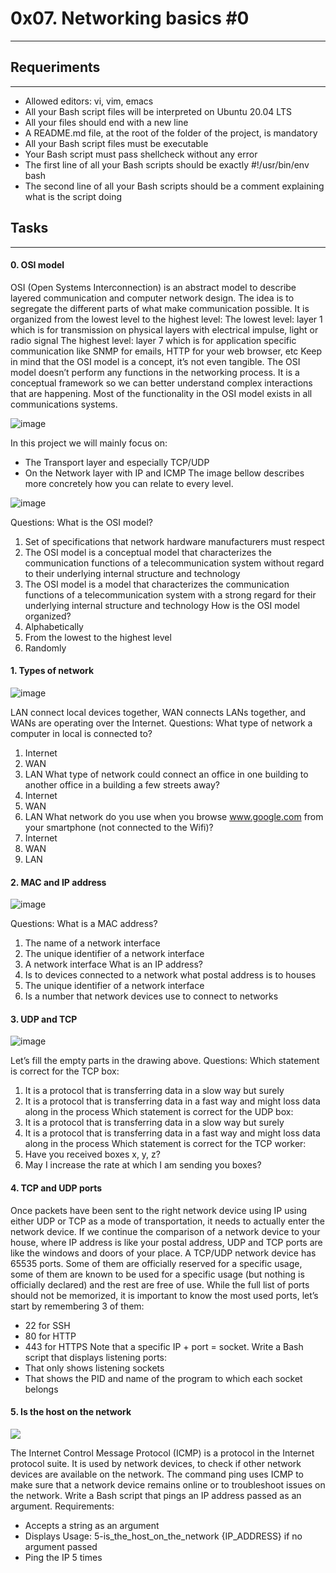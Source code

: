 # 0x07. Networking basics #0
***


## Requeriments
***
* Allowed editors: vi, vim, emacs
* All your Bash script files will be interpreted on Ubuntu 20.04 LTS
* All your files should end with a new line
* A README.md file, at the root of the folder of the project, is mandatory
* All your Bash script files must be executable
* Your Bash script must pass shellcheck without any error
* The first line of all your Bash scripts should be exactly #!/usr/bin/env bash
* The second line of all your Bash scripts should be a comment explaining what is the script doing

## Tasks
***
#### 0. OSI model
OSI (Open Systems Interconnection) is an abstract model to describe layered communication and computer network design. The idea is to segregate the different parts of what make communication possible.
It is organized from the lowest level to the highest level:
The lowest level: layer 1 which is for transmission on physical layers with electrical impulse, light or radio signal
The highest level: layer 7 which is for application specific communication like SNMP for emails, HTTP for your web browser, etc
Keep in mind that the OSI model is a concept, it’s not even tangible. The OSI model doesn’t perform any functions in the networking process. It is a conceptual framework so we can better understand complex interactions that are happening. Most of the functionality in the OSI model exists in all communications systems.

![image](https://user-images.githubusercontent.com/98331961/199246692-b69d81cc-d51a-49b6-8b29-972cf6fa7426.png)

In this project we will mainly focus on:
* The Transport layer and especially TCP/UDP
* On the Network layer with IP and ICMP
The image bellow describes more concretely how you can relate to every level.

![image](https://user-images.githubusercontent.com/98331961/199246785-45b2dd88-17a2-45b1-b24b-d91638bf553c.png)

Questions:
What is the OSI model?
1. Set of specifications that network hardware manufacturers must respect
2. The OSI model is a conceptual model that characterizes the communication functions of a telecommunication system without regard to their underlying internal structure and technology
3. The OSI model is a model that characterizes the communication functions of a telecommunication system with a strong regard for their underlying internal structure and technology
How is the OSI model organized?
1. Alphabetically
2. From the lowest to the highest level
3. Randomly

#### 1. Types of network

![image](https://user-images.githubusercontent.com/98331961/199246979-82af1fbe-863a-454e-b35a-a2dc2831efb6.png)

LAN connect local devices together, WAN connects LANs together, and WANs are operating over the Internet.
Questions:
What type of network a computer in local is connected to?
1. Internet
2. WAN
3. LAN
What type of network could connect an office in one building to another office in a building a few streets away?
1. Internet
2. WAN
3. LAN
What network do you use when you browse www.google.com from your smartphone (not connected to the Wifi)?
1. Internet
2. WAN
3. LAN

#### 2. MAC and IP address

![image](https://user-images.githubusercontent.com/98331961/199247158-c3aef317-9d01-4bce-a1e0-d9b4e0511592.png)

Questions:
What is a MAC address?
1. The name of a network interface
2. The unique identifier of a network interface
3. A network interface
What is an IP address?
1. Is to devices connected to a network what postal address is to houses
2. The unique identifier of a network interface
3. Is a number that network devices use to connect to networks

#### 3. UDP and TCP

![image](https://user-images.githubusercontent.com/98331961/199247286-9ae640f6-6593-431b-a08c-cfc01f0682d5.png)

Let’s fill the empty parts in the drawing above.
Questions:
Which statement is correct for the TCP box:
1. It is a protocol that is transferring data in a slow way but surely
2. It is a protocol that is transferring data in a fast way and might loss data along in the process
Which statement is correct for the UDP box:
1. It is a protocol that is transferring data in a slow way but surely
2. It is a protocol that is transferring data in a fast way and might loss data along in the process
Which statement is correct for the TCP worker:
1. Have you received boxes x, y, z?
2. May I increase the rate at which I am sending you boxes?

#### 4. TCP and UDP ports
Once packets have been sent to the right network device using IP using either UDP or TCP as a mode of transportation, it needs to actually enter the network device.
If we continue the comparison of a network device to your house, where IP address is like your postal address, UDP and TCP ports are like the windows and doors of your place. A TCP/UDP network device has 65535 ports. Some of them are officially reserved for a specific usage, some of them are known to be used for a specific usage (but nothing is officially declared) and the rest are free of use.
While the full list of ports should not be memorized, it is important to know the most used ports, let’s start by remembering 3 of them:
* 22 for SSH
* 80 for HTTP
* 443 for HTTPS
Note that a specific IP + port = socket.
Write a Bash script that displays listening ports:
* That only shows listening sockets
* That shows the PID and name of the program to which each socket belongs

#### 5. Is the host on the network

![](https://user-images.githubusercontent.com/98331961/199247589-2208a479-ee70-4c5f-aa30-d8496ae987c9.png)


The Internet Control Message Protocol (ICMP) is a protocol in the Internet protocol suite. It is used by network devices, to check if other network devices are available on the network. The command ping uses ICMP to make sure that a network device remains online or to troubleshoot issues on the network.
Write a Bash script that pings an IP address passed as an argument.
Requirements:
* Accepts a string as an argument
* Displays Usage: 5-is_the_host_on_the_network {IP_ADDRESS} if no argument passed
* Ping the IP 5 times
